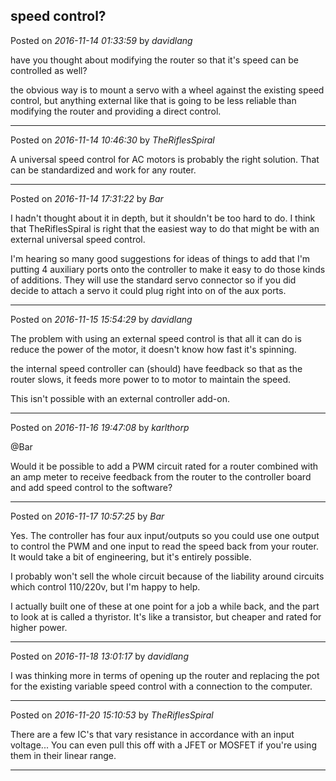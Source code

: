 ## speed control?
Posted on *2016-11-14 01:33:59* by *davidlang*

have you thought about modifying the router so that it's speed can be controlled as well?

the obvious way is to mount a servo with a wheel against the existing speed control, but anything external like that is going to be less reliable than modifying the router and providing a direct control.

---

Posted on *2016-11-14 10:46:30* by *TheRiflesSpiral*

A universal speed control for AC motors is probably the right solution. That can be standardized and work for any router.

---

Posted on *2016-11-14 17:31:22* by *Bar*

I hadn't thought about it in depth, but it shouldn't be too hard to do. I think that TheRiflesSpiral is right that the easiest way to do that might be with an external universal speed control. 

I'm hearing so many good suggestions for ideas of things to add that I'm putting 4 auxiliary ports onto the controller to make it easy to do those kinds of additions. They will use the standard servo connector so if you did decide to attach a servo it could plug right into on of the aux ports.

---

Posted on *2016-11-15 15:54:29* by *davidlang*

The problem with using an external speed control is that all it can do is reduce the power of the motor, it doesn't know how fast it's spinning.

the internal speed controller can (should) have feedback so that as the router slows, it feeds more power to to motor to maintain the speed.

This isn't possible with an external controller add-on.

---

Posted on *2016-11-16 19:47:08* by *karlthorp*

@Bar

Would it be possible to add a PWM circuit rated for a router combined with an amp meter to receive feedback from the router to the controller board and add speed control to the software?

---

Posted on *2016-11-17 10:57:25* by *Bar*

Yes. The controller has four aux input/outputs so you could use one output to control the PWM and one input to read the speed back from your router. It would take a bit of engineering, but it's entirely possible.

I probably won't sell the whole circuit because of the liability around circuits which control 110/220v, but I'm happy to help.

I actually built one of these at one point for a job a while back, and the part to look at is called a thyristor. It's like a transistor, but cheaper and rated for higher power.

---

Posted on *2016-11-18 13:01:17* by *davidlang*

I was thinking more in terms of opening up the router and replacing the pot for the existing variable speed control with a connection to the computer.

---

Posted on *2016-11-20 15:10:53* by *TheRiflesSpiral*

There are a few IC's that vary resistance in accordance with an input voltage... You can even pull this off with a JFET or MOSFET if you're using them in their linear range.

---

